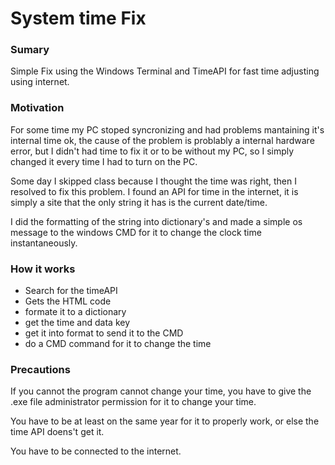 # System time Fix

### Sumary
Simple Fix using the Windows Terminal and TimeAPI for fast time adjusting using internet.

### Motivation

For some time my PC stoped syncronizing and had problems mantaining it's internal time ok, 
the cause of the problem is problably a internal hardware error, but I didn't had time to 
fix it or to be without my PC, so I simply changed it every time I had to turn on the PC.

Some day I skipped class because I thought the time was right, then I resolved to fix this
problem. I found an API for time in the internet, it is simply a site that the only string 
it has is the current date/time.

I did the formatting of the string into dictionary's and made a simple os message to the 
windows CMD for it to change the clock time instantaneously.

### How it works

- Search for the timeAPI
- Gets the HTML code
- formate it to a dictionary
- get the time and data key
- get it into format to send it to the CMD
- do a CMD command for it to change the time

### Precautions

If you cannot the program cannot change your time, you have to give the .exe file administrator 
permission for it to change your time. 

You have to be at least on the same year for it to properly work, or else the time API doens't
get it.

You have to be connected to the internet.

